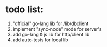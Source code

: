# todo list:

1. "official" go-lang lib for /lib/dbclient
2. implement "sync-node" mode for server's
3. add go-lang & js lib for http/client lib
4. add auto-tests for local lib